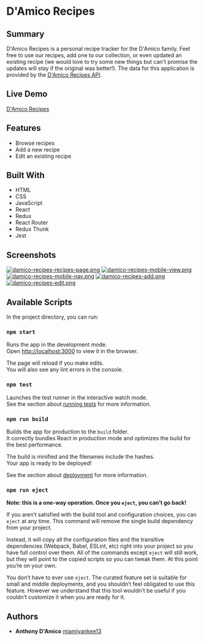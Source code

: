 # D'Amico Recipes

## Summary
D'Amico Recipes is a personal recipe tracker for the D'Amico family. Feel free to use our recipes, add one to our collection, or even updated an existing recipe (we would love to try some new things but can't promise the updates will stay if the original was better!). The data for this application is provided by the [D'Amico Recipes API](https://github.com/miamiyankee13/damico-recipes-api).

## Live Demo
[D'Amico Recipes](https://damico-recipes-client.herokuapp.com/)

## Features
* Browse recipes
* Add a new recipe
* Edit an existing recipe

## Built With
* HTML
* CSS
* JavaScript
* React
* Redux
* React Router
* Redux Thunk
* Jest

## Screenshots
[![damico-recipes-recipes-page.png](https://i.postimg.cc/FK4hspKG/damico-recipes-recipes-page.png)](https://postimg.cc/4YBDWzVh)
[![damico-recipes-mobile-view.png](https://i.postimg.cc/5y6VkkP9/damico-recipes-mobile-view.png)](https://postimg.cc/bScWZLc4)
[![damico-recipes-mobile-nav.png](https://i.postimg.cc/d1WF6KjS/damico-recipes-mobile-nav.png)](https://postimg.cc/R6n2Cy8c)
[![damico-recipes-add.png](https://i.postimg.cc/fypN4jFc/damico-recipes-add.png)](https://postimg.cc/30X6mp3N)
[![damico-recipes-edit.png](https://i.postimg.cc/RCD9n4FW/damico-recipes-edit.png)](https://postimg.cc/0rDhTg7v)

## Available Scripts

In the project directory, you can run:

### `npm start`

Runs the app in the development mode.<br>
Open [http://localhost:3000](http://localhost:3000) to view it in the browser.

The page will reload if you make edits.<br>
You will also see any lint errors in the console.

### `npm test`

Launches the test runner in the interactive watch mode.<br>
See the section about [running tests](https://facebook.github.io/create-react-app/docs/running-tests) for more information.

### `npm run build`

Builds the app for production to the `build` folder.<br>
It correctly bundles React in production mode and optimizes the build for the best performance.

The build is minified and the filenames include the hashes.<br>
Your app is ready to be deployed!

See the section about [deployment](https://facebook.github.io/create-react-app/docs/deployment) for more information.

### `npm run eject`

**Note: this is a one-way operation. Once you `eject`, you can’t go back!**

If you aren’t satisfied with the build tool and configuration choices, you can `eject` at any time. This command will remove the single build dependency from your project.

Instead, it will copy all the configuration files and the transitive dependencies (Webpack, Babel, ESLint, etc) right into your project so you have full control over them. All of the commands except `eject` will still work, but they will point to the copied scripts so you can tweak them. At this point you’re on your own.

You don’t have to ever use `eject`. The curated feature set is suitable for small and middle deployments, and you shouldn’t feel obligated to use this feature. However we understand that this tool wouldn’t be useful if you couldn’t customize it when you are ready for it.

## Authors
* **Anthony D'Amico** [miamiyankee13](https://github.com/miamiyankee13)